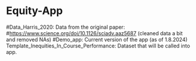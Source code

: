 # Equity-App

#Data_Harris_2020: Data from the original paper: #https://www.science.org/doi/10.1126/sciadv.aaz5687 (cleaned data a bit and removed NAs)
#Demo_app: Current version of the app (as of 1.8.2024)
Template_Inequities_In_Course_Performance: Dataset that will be called into app. 
